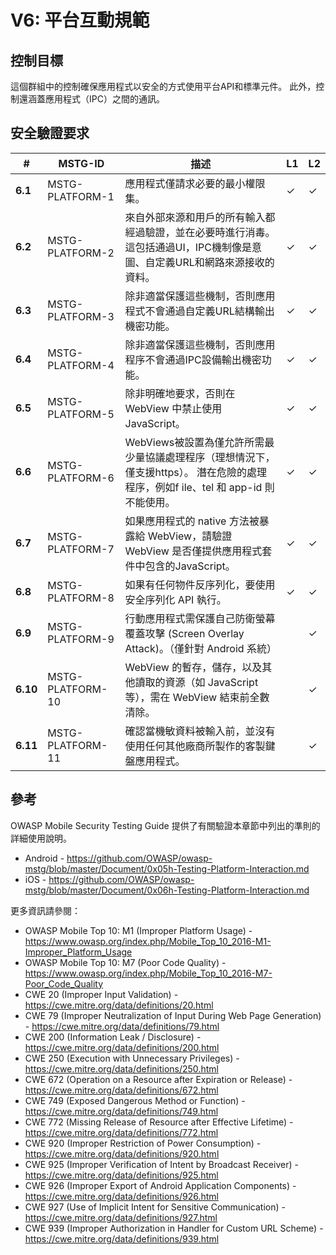 # V6: 平台互動規範

## 控制目標

這個群組中的控制確保應用程式以安全的方式使用平台API和標準元件。 此外，控制還涵蓋應用程式（IPC）之間的通訊。

## 安全驗證要求

| # | MSTG-ID | 描述 | L1 | L2 |
| -- | -------- | ---------------------- | - | - |
| **6.1** | MSTG-PLATFORM-1 | 應用程式僅請求必要的最小權限集。 | ✓ | ✓ |
| **6.2** | MSTG-PLATFORM-2 | 來自外部來源和用戶的所有輸入都經過驗證，並在必要時進行消毒。 這包括通過UI，IPC機制像是意圖、自定義URL和網路來源接收的資料。 | ✓ | ✓ |
| **6.3** | MSTG-PLATFORM-3 | 除非適當保護這些機制，否則應用程式不會通過自定義URL結構輸出機密功能。 | ✓ | ✓ |
| **6.4** | MSTG-PLATFORM-4 | 除非適當保護這些機制，否則應用程序不會通過IPC設備輸出機密功能。 | ✓ | ✓ |
| **6.5** | MSTG-PLATFORM-5 | 除非明確地要求，否則在 WebView 中禁止使用 JavaScript。 | ✓ | ✓ |
| **6.6** | MSTG-PLATFORM-6 | WebViews被設置為僅允許所需最少量協議處理程序（理想情況下，僅支援https）。 潛在危險的處理程序，例如f ile、tel 和 app-id 則不能使用。 | ✓ | ✓ |
| **6.7** | MSTG-PLATFORM-7 | 如果應用程式的 native 方法被暴露給 WebView，請驗證 WebView 是否僅提供應用程式套件中包含的JavaScript。 | ✓ | ✓ |
| **6.8** | MSTG-PLATFORM-8 | 如果有任何物件反序列化，要使用安全序列化 API 執行。 | ✓ | ✓ |
| **6.9** | MSTG-PLATFORM-9 | 行動應用程式需保護自己防衛螢幕覆蓋攻擊 (Screen Overlay Attack)。（僅針對 Android 系統） |  | ✓ |
| **6.10** | MSTG-PLATFORM-10 | WebView 的暫存，儲存，以及其他讀取的資源（如 JavaScript 等），需在 WebView 結束前全數清除。  |  | ✓ |
| **6.11** | MSTG-PLATFORM-11 | 確認當機敏資料被輸入前，並沒有使用任何其他廠商所製作的客製鍵盤應用程式。 | | ✓ |

## 參考

OWASP Mobile Security Testing Guide 提供了有關驗證本章節中列出的準則的詳細使用說明。

- Android - <https://github.com/OWASP/owasp-mstg/blob/master/Document/0x05h-Testing-Platform-Interaction.md>
- iOS - <https://github.com/OWASP/owasp-mstg/blob/master/Document/0x06h-Testing-Platform-Interaction.md>

更多資訊請參閱：

- OWASP Mobile Top 10: M1 (Improper Platform Usage) - <https://www.owasp.org/index.php/Mobile_Top_10_2016-M1-Improper_Platform_Usage>
- OWASP Mobile Top 10: M7 (Poor Code Quality) - <https://www.owasp.org/index.php/Mobile_Top_10_2016-M7-Poor_Code_Quality>
- CWE 20 (Improper Input Validation) - <https://cwe.mitre.org/data/definitions/20.html>
- CWE 79 (Improper Neutralization of Input During Web Page Generation) - <https://cwe.mitre.org/data/definitions/79.html>
- CWE 200 (Information Leak / Disclosure) - <https://cwe.mitre.org/data/definitions/200.html>
- CWE 250 (Execution with Unnecessary Privileges) - <https://cwe.mitre.org/data/definitions/250.html>
- CWE 672 (Operation on a Resource after Expiration or Release) - <https://cwe.mitre.org/data/definitions/672.html>
- CWE 749 (Exposed Dangerous Method or Function) - <https://cwe.mitre.org/data/definitions/749.html>
- CWE 772 (Missing Release of Resource after Effective Lifetime) - <https://cwe.mitre.org/data/definitions/772.html>
- CWE 920 (Improper Restriction of Power Consumption) - <https://cwe.mitre.org/data/definitions/920.html>
- CWE 925 (Improper Verification of Intent by Broadcast Receiver) - <https://cwe.mitre.org/data/definitions/925.html>
- CWE 926 (Improper Export of Android Application Components) - <https://cwe.mitre.org/data/definitions/926.html>
- CWE 927 (Use of Implicit Intent for Sensitive Communication) - <https://cwe.mitre.org/data/definitions/927.html>
- CWE 939 (Improper Authorization in Handler for Custom URL Scheme) - <https://cwe.mitre.org/data/definitions/939.html>
